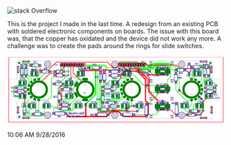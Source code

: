 ![stack Overflow](http://lmsotfy.com/so.png)

This is the project I made in the last time.
A redesign from an existing PCB with soldered electronic components on boards.
The issue with this board was, that the copper has oxidated and the device did not work any more.
A challenge was to create the pads around the rings for slide switches.

![View of the redesign](https://github.com/pszyjaciel/pcb/blob/master/myPCBs/kt011/default_72dpi.png)


10:06 AM 9/28/2016
